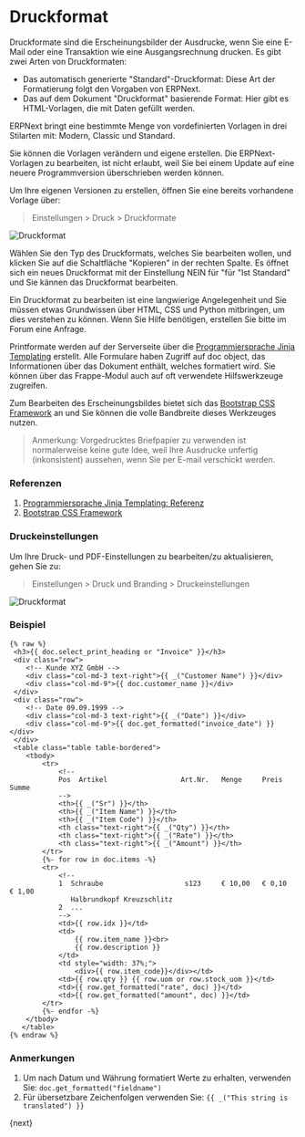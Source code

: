 <!-- add-breadcrumbs -->
# Druckformat

Druckformate sind die Erscheinungsbilder der Ausdrucke, wenn Sie eine E-Mail oder eine Transaktion wie eine Ausgangsrechnung drucken. Es gibt zwei Arten von Druckformaten:

* Das automatisch generierte "Standard"-Druckformat: Diese Art der Formatierung folgt den Vorgaben von ERPNext.
* Das auf dem Dokument "Druckformat" basierende Format: Hier gibt es HTML-Vorlagen, die  mit Daten gefüllt werden.

ERPNext bringt eine bestimmte Menge von vordefinierten Vorlagen in drei Stilarten mit: Modern, Classic und Standard.

Sie können die Vorlagen verändern und eigene erstellen. Die ERPNext-Vorlagen zu bearbeiten, ist nicht erlaubt, weil Sie bei einem Update auf eine neuere Programmversion überschrieben werden können.

Um Ihre eigenen Versionen zu erstellen, öffnen Sie eine bereits vorhandene Vorlage über:

> Einstellungen > Druck > Druckformate

![Druckformat]({{docs_base_url}}/assets/img/customize/print-settings.png)

Wählen Sie den Typ des Druckformats, welches Sie bearbeiten wollen, und klicken Sie auf die Schaltfläche "Kopieren" in der rechten Spalte. Es öffnet sich ein neues Druckformat mit der Einstellung NEIN für "für "Ist Standard" und Sie kännen das Druckformat bearbeiten.

Ein Druckformat zu bearbeiten ist eine langwierige Angelegenheit und Sie müssen etwas Grundwissen über HTML, CSS und Python mitbringen, um dies verstehen zu können. Wenn Sie Hilfe benötigen, erstellen Sie bitte im Forum eine Anfrage.

Printformate werden auf der Serverseite über die [Programmiersprache Jinja Templating](http://jinja.pocoo.org/docs/templates/) erstellt. Alle Formulare haben Zugriff auf doc object, das Informationen über das Dokument enthält, welches formatiert wird. Sie können über das Frappe-Modul auch auf oft verwendete Hilfswerkzeuge zugreifen.

Zum Bearbeiten des Erscheinungsbildes bietet sich das [Bootstrap CSS Framework](http://getbootstrap.com/)  an und Sie können die volle Bandbreite dieses Werkzeuges nutzen.

> Anmerkung: Vorgedrucktes Briefpapier zu verwenden ist normalerweise keine gute Idee, weil Ihre Ausdrucke unfertig (inkonsistent) aussehen, wenn Sie per E-mail verschickt werden.

### Referenzen

1. [Programmiersprache Jinja Templating: Referenz](http://jinja.pocoo.org/docs/templates/)
2. [Bootstrap CSS Framework](http://getbootstrap.com/)

### Druckeinstellungen

Um Ihre Druck- und PDF-Einstellungen zu bearbeiten/zu aktualisieren, gehen Sie zu:

> Einstellungen > Druck und Branding > Druckeinstellungen

![Druckformat]({{docs_base_url}}/assets/img/customize/print-settings.png)

### Beispiel

```jinja
{% raw %}
 <h3>{{ doc.select_print_heading or "Invoice" }}</h3>
 <div class="row">
    <!-- Kunde XYZ GmbH -->
    <div class="col-md-3 text-right">{{ _("Customer Name") }}</div>
    <div class="col-md-9">{{ doc.customer_name }}</div>
 </div>
 <div class="row">
    <!-- Date 09.09.1999 -->
    <div class="col-md-3 text-right">{{ _("Date") }}</div>
    <div class="col-md-9">{{ doc.get_formatted("invoice_date") }}</div>
 </div>
 <table class="table table-bordered">
    <tbody>
        <tr>
            <!--
            Pos  Artikel                  Art.Nr.   Menge     Preis     Summe
            -->
            <th>{{ _("Sr") }}</th>
            <th>{{ _("Item Name") }}</th>
            <th>{{ _("Item Code") }}</th>
            <th class="text-right">{{ _("Qty") }}</th>
            <th class="text-right">{{ _("Rate") }}</th>
            <th class="text-right">{{ _("Amount") }}</th>
        </tr>
        {%- for row in doc.items -%}
        <tr>
            <!-- 
            1  Schraube                    s123     € 10,00   € 0,10   € 1,00
               Halbrundkopf Kreuzschlitz
            2  ...
            -->
            <td>{{ row.idx }}</td>
            <td>
                {{ row.item_name }}<br>
                {{ row.description }}
            </td>
            <td style="width: 37%;">
                <div>{{ row.item_code}}</div></td>
            <td>{{ row.qty }} {{ row.uom or row.stock_uom }}</td>
            <td>{{ row.get_formatted("rate", doc) }}</td>
            <td>{{ row.get_formatted("amount", doc) }}</td>
        </tr>
        {%- endfor -%}
    </tbody>
   </table>
{% endraw %}
```

### Anmerkungen

1. Um nach Datum und Währung formatiert Werte zu erhalten, verwenden Sie: `doc.get_formatted("fieldname")`
1. Für übersetzbare Zeichenfolgen verwenden Sie: `{{ _("This string is translated") }}`

{next}

